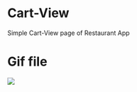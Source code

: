 # Cart-View

Simple Cart-View page of Restaurant App


# Gif file

   ![](https://github.com/KiranJungGurung/Cart-View/blob/main/Cart-View/Cart-View.gif)
